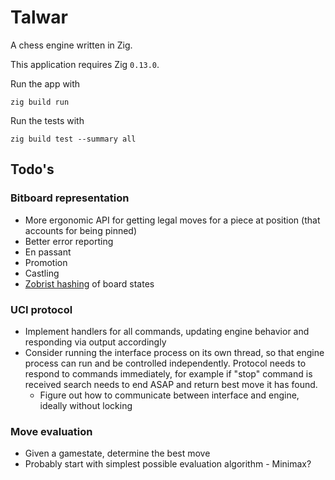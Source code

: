 # Talwar

A chess engine written in Zig.

This application requires Zig `0.13.0`.

Run the app with
```
zig build run
```

Run the tests with
```
zig build test --summary all
```

## Todo's
### Bitboard representation
- More ergonomic API for getting legal moves for a piece at position (that accounts for being pinned)
- Better error reporting
- En passant
- Promotion
- Castling
- [Zobrist hashing](https://www.chessprogramming.org/Zobrist_Hashing) of board states

### UCI protocol
- Implement handlers for all commands, updating engine behavior and responding via output accordingly
- Consider running the interface process on its own thread, so that engine process
  can run and be controlled independently. Protocol needs to respond to commands immediately,
  for example if "stop" command is received search needs to end ASAP and return best move it has found.
    - Figure out how to communicate between interface and engine, ideally without locking

### Move evaluation
- Given a gamestate, determine the best move
- Probably start with simplest possible evaluation algorithm - Minimax?

